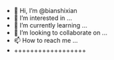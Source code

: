 - 👋 Hi, I’m @bianshixian
- 👀 I’m interested in ...
- 🌱 I’m currently learning ...
- 💞️ I’m looking to collaborate on ...
- 📫 How to reach me ...
- ++++++++++++++++++

<!---
bianshixian/bianshixian is a ✨ special ✨ repository because its `README.md` (this file) appears on your GitHub profile.
You can click the Preview link to take a look at your changes.
--->

